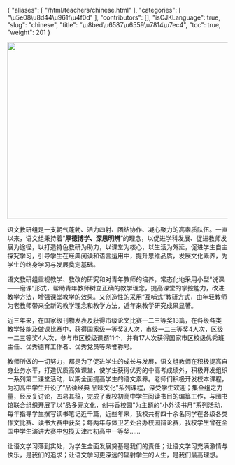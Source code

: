 {
    "aliases": [
        "/html/teachers/chinese.html"
    ],
    "categories": [
        "\u5e08\u8d44\u961f\u4f0d"
    ],
    "contributors": [],
    "isCJKLanguage": true,
    "slug": "chinese",
    "title": "\u8bed\u6587\u6559\u7814\u7ec4",
    "toc": true,
    "weight": 201
}


<img
    src="https://cdn.tfls.online/mirror/full/cde0ff108070d97bffd8552fab8a469082c6b29b.jpg"
    style="display:block;margin-left:auto;margin-right:auto;"
    decoding="async"
    fetchpriority="auto"
    loading="lazy"
    height="405"
    width="640"
/>




  





语文教研组是一支朝气蓬勃、活力四射、团结协作、凝心聚力的高素质队伍。一直以来，语文组秉持着“**厚德博学、深思明辨**”的理念，以促进学科发展、促进教师发展为途径，以打造特色教研为助力，以课堂为核心，以生活为外延，促进学生自主探究学习，引导学生在经典阅读和语言运用中，提升思维品质，发展文化素养，为学生的终身学习与发展奠定基础。




语文教研组重视教学、教改的研究和对青年教师的培养，常态化地采用小型“说课——磨课”形式，帮助青年教师树立正确的教学理念，提高课堂的掌控能力，改进教学方法，增强课堂教学的效果。又创造性的采用“互哺式”教研方式，由年轻教师为老教师带来全新的教学理念和教学方法，近年来教学研究成果显著。




近三年来，在国家级刊物发表及获得市级论文比赛一二三等奖13篇，在各级各类教学技能及做课比赛中，获得国家级一等奖3人次，市级一二三等奖4人次，区级一二三等奖4人次，参与市区校级课题11个，并有17人次获得国家市区校级优秀班主任、优秀德育工作者、优秀党员等荣誉称号。




教师所做的一切努力，都是为了促进学生的成长与发展，语文组教师在积极提高自身业务水平，打造优质高效课堂，使学生获得优秀的中高考成绩外，积极开发组织一系列第二课堂活动，以期全面提高学生的语文素养。老师们积极开发校本课程，为初高中学生开设了“品读经典 品味文化”系列课程，深受学生欢迎；集全组之力量，经反复讨论，四易其稿，完成了我校初高中学生阅读书目的编纂工作，与图书馆联合组织开展了以“品多元文化，创书香校园”为主题的“小外读书月”系列活动，每年指导学生撰写读书笔记近千篇，近些年来，我校共有四十余名同学在各级各类作文比赛、读书大赛中获奖；每两年与体卫艺处合办校园辩论赛，我校学生曾在全国中学生演讲大赛中包揽天津市初高中一等奖……




让语文学习落到实处，为学生全面发展奠基是我们的责任；让语文学习充满激情与快乐，是我们的追求；让语文学习更深远的辐射学生的人生，是我们最高理想。


